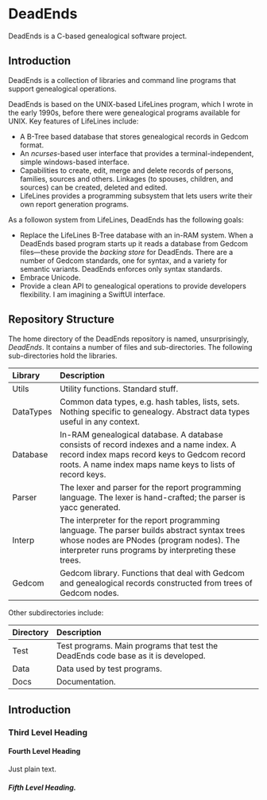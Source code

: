 # DeadEnds

DeadEnds is a C-based genealogical software project.

## Introduction

DeadEnds is a collection of libraries and command line programs that support  genealogical operations.

DeadEnds is based on the UNIX-based LifeLines program, which I wrote in the early 1990s, before there were  genealogical programs available for UNIX. Key features of LifeLines include:
- A B-Tree based database that stores genealogical records in Gedcom format.
- An *ncurses*-based user interface that provides a terminal-independent, simple windows-based interface.
- Capabilities to create, edit, merge and delete records of persons, families, sources and others. Linkages (to spouses, children, and sources) can be created, deleted and edited.
- LifeLines provides a programming subsystem that lets users write their own report generation programs.

As a followon system from LifeLines, DeadEnds has the following goals:
- Replace the LifeLines B-Tree database with an in-RAM system. When a DeadEnds based program starts up it reads a database from Gedcom files&mdash;these provide the *backing store* for DeadEnds. There are a number of Gedcom standards, one for syntax, and a variety for semantic variants. DeadEnds enforces only syntax standards.
- Embrace Unicode.
- Provide a clean API to genealogical operations to provide developers flexibility. I am imagining a SwiftUI interface.

## Repository Structure

The home directory of the DeadEnds repository is named, unsurprisingly, *DeadEnds*. It contains a number of files and sub-directories. The following sub-directories hold the libraries.

| Library | Description |
| :--- | :--- |
| Utils | Utility functions. Standard stuff. |
| DataTypes | Common data types, e.g. hash tables, lists, sets. Nothing specific to genealogy. Abstract data types useful in any context.  |
|Database|In-RAM genealogical database. A database consists of record indexes and a name index. A record index maps record keys to Gedcom record roots. A name index maps name keys to lists of record keys.|
|Parser | The lexer and parser for the report programming language. The lexer is hand-crafted; the parser is yacc generated. |
|Interp|The interpreter for the report programming language. The parser builds abstract syntax trees whose nodes are PNodes (program nodes). The interpreter runs  programs by interpreting these trees.|
|Gedcom|Gedcom library. Functions that deal with Gedcom and genealogical records constructed from trees of Gedcom nodes.|

Other subdirectories include:

| Directory | Description |
| :--- | :--- |
| Test | Test programs. Main programs that test the DeadEnds code base as it is developed.|
|Data| Data used by test programs.|
|Docs| Documentation.|



## Introduction

### Third Level Heading

#### Fourth Level Heading

Just plain text.

##### Fifth Level Heading.

